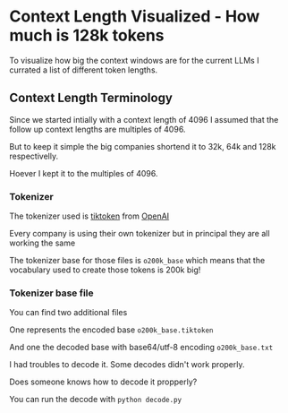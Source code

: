# Context Length Visualized - How much is 128k tokens

To visualize how big the context windows are for the current LLMs I currated a list of different token lengths.

## Context Length Terminology

Since we started intially with a context length of 4096 I assumed that the follow up context lengths are multiples of 4096.

But to keep it simple the big companies shortend it to 32k, 64k and 128k respectivelly.

Hoever I kept it to the multiples of 4096.

### Tokenizer

The tokenizer used is [tiktoken](https://github.com/openai/tiktoken) from [OpenAI](https://platform.openai.com/tokenizer)

Every company is using their own tokenizer but in principal they are all working the same

The tokenizer base for those files is `o200k_base` which means that the vocabulary used to create those tokens is 200k big!

### Tokenizer base file

You can find two additional files

One represents the encoded base `o200k_base.tiktoken`

And one the decoded base with base64/utf-8 encoding `o200k_base.txt`

I had troubles to decode it. Some decodes didn't work properly.

Does someone knows how to decode it propperly?

You can run the decode with `python decode.py`
